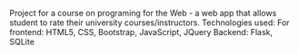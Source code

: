 Project for a course on programing for the Web - a web app that allows student to rate their university courses/instructors.
Technologies used:
For frontend: HTML5, CSS, Bootstrap, JavaScript, JQuery
Backend: Flask, SQLite
